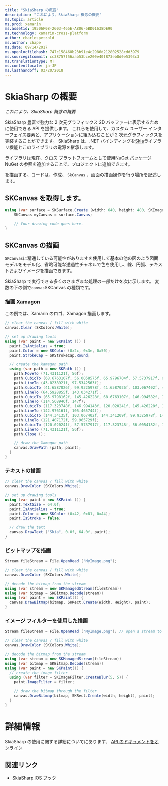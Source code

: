 ```yaml
---
title: "SkiaSharp の概要"
description: "これにより、SkiaSharp 概念の概要"
ms.topic: article
ms.prod: xamarin
ms.assetid: 19506F08-2603-465E-A806-6BD01638DE90
ms.technology: xamarin-cross-platform
author: charlespetzold
ms.author: chape
ms.date: 09/14/2017
ms.openlocfilehash: 747c158460b23b91e4c2986d212802528cdd3979
ms.sourcegitcommit: cc38757f56aab53bce200e40f873eb8d0e5393c3
ms.translationtype: MT
ms.contentlocale: ja-JP
ms.lasthandoff: 03/20/2018
---
```

# <a name="an-introduction-to-skiasharp"></a>SkiaSharp の概要

_これにより、SkiaSharp 概念の概要_

SkiaSharp 豊富で強力な 2 次元グラフィックス 2D バッファーに表示するために使用できる API を提供します。  これらを使用して、カスタム ユーザー インターフェイス要素と、アプリケーションに組み込むことが 2 次元グラフィックスを実装することができます。  SkiaSharp は、.NET バインディングを[Skia](https://skia.org)ライブラリ機能とこのライブラリの電源を継承します。

ライブラリは現在、クロス プラットフォームとして使用[NuGet パッケージ](https://www.nuget.org/packages/SkiaSharp)NuGet の参照を追加することで、プロジェクトに追加できます。

を描画する、コードは、作成、 `SkCanvas` 、画面の描画操作を行う場所を記述します。

## <a name="obtaining-an-skcanvas"></a>SKCanvas を取得します。

```csharp
using (var surface = SKSurface.Create (width: 640, height: 480, SKImageInfo.PlatformColorType, SKAlphaType.Premul)) {
    SKCanvas myCanvas = surface.Canvas;

    // Your drawing code goes here.
}
```

## <a name="drawing-on-skcanvas"></a>SKCanvas の描画

`SKCanvas`に精通している可能性がありますを使用して基本の他の図のよう図面モデルをモデル化、省略可能な透過性チャネルで色を使用し、線、円弧、テキストおよびイメージを描画できます。

SkiaSharp で実行できる多くのさまざまな処理の一部だけを次に示します。  変数の下の例で`canvas`SKCanvas の種類です。

### <a name="drawing-xamagon"></a>描画 Xamagon

この例では、Xamarin のロゴ、Xamagon 描画します。

```csharp
// clear the canvas / fill with white
canvas.Clear (SKColors.White);

// set up drawing tools
using (var paint = new SKPaint ()) {
  paint.IsAntialias = true;
  paint.Color = new SKColor (0x2c, 0x3e, 0x50);
  paint.StrokeCap = SKStrokeCap.Round;

  // create the Xamagon path
  using (var path = new SKPath ()) {
    path.MoveTo (71.4311121f, 56f);
    path.CubicTo (68.6763107f, 56.0058575f, 65.9796704f, 57.5737917f, 64.5928855f, 59.965729f);
    path.LineTo (43.0238921f, 97.5342563f);
    path.CubicTo (41.6587026f, 99.9325978f, 41.6587026f, 103.067402f, 43.0238921f, 105.465744f);
    path.LineTo (64.5928855f, 143.034271f);
    path.CubicTo (65.9798162f, 145.426228f, 68.6763107f, 146.994582f, 71.4311121f, 147f);
    path.LineTo (114.568946f, 147f);
    path.CubicTo (117.323748f, 146.994143f, 120.020241f, 145.426228f, 121.407172f, 143.034271f);
    path.LineTo (142.976161f, 105.465744f);
    path.CubicTo (144.34135f, 103.067402f, 144.341209f, 99.9325978f, 142.976161f, 97.5342563f);
    path.LineTo (121.407172f, 59.965729f);
    path.CubicTo (120.020241f, 57.5737917f, 117.323748f, 56.0054182f, 114.568946f, 56f);
    path.LineTo (71.4311121f, 56f);
    path.Close ();

    // draw the Xamagon path
    canvas.DrawPath (path, paint);
  }
}
```

### <a name="drawing-text"></a>テキストの描画

```csharp
// clear the canvas / fill with white
canvas.DrawColor (SKColors.White);

// set up drawing tools
using (var paint = new SKPaint ()) {
  paint.TextSize = 64.0f;
  paint.IsAntialias = true;
  paint.Color = new SKColor (0x42, 0x81, 0xA4);
  paint.IsStroke = false;

  // draw the text
  canvas.DrawText ("Skia", 0.0f, 64.0f, paint);
}
```

### <a name="drawing-bitmaps"></a>ビットマップを描画

```csharp
Stream fileStream = File.OpenRead ("MyImage.png");

// clear the canvas / fill with white
canvas.DrawColor (SKColors.White);

// decode the bitmap from the stream
using (var stream = new SKManagedStream(fileStream))
using (var bitmap = SKBitmap.Decode(stream))
using (var paint = new SKPaint()) {
  canvas.DrawBitmap(bitmap, SKRect.Create(Width, Height), paint);
}
```

### <a name="drawing-with-image-filters"></a>イメージ フィルターを使用した描画

```csharp
Stream fileStream = File.OpenRead ("MyImage.png"); // open a stream to an image file

// clear the canvas / fill with white
canvas.DrawColor (SKColors.White);

// decode the bitmap from the stream
using (var stream = new SKManagedStream(fileStream))
using (var bitmap = SKBitmap.Decode(stream))
using (var paint = new SKPaint()) {
  // create the image filter
  using (var filter = SKImageFilter.CreateBlur(5, 5)) {
    paint.ImageFilter = filter;

    // draw the bitmap through the filter
    canvas.DrawBitmap(bitmap, SKRect.Create(width, height), paint);
  }
}
```

# <a name="more-information"></a>詳細情報

SkiaSharp の使用に関する詳細についてにあります、 [API のドキュメントをオンライン](https://developer.xamarin.com/api/namespace/SkiaSharp/)


## <a name="related-links"></a>関連リンク

- [SkiaSharp iOS ブック](https://developer.xamarin.com/workbooks/graphics/skiasharp/logo/skialogo-ios.workbook)
